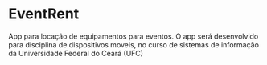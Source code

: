 # EventRent
App para locação de equipamentos para eventos. O app será desenvolvido para disciplina de dispositivos moveis, no curso de sistemas de informação da Universidade Federal do Ceará (UFC)
